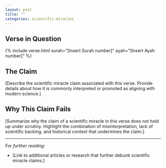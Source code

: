 ```yaml
---
layout: post
title: ""
categories: scientific-miracles
---
```


## Verse in Question

{% include verse.html surah="[Insert Surah number]" ayah="[Insert Ayah number]" %}

## The Claim

[Describe the scientific miracle claim associated with this verse. Provide details about how it is commonly interpreted or promoted as aligning with modern science.]

## Why This Claim Fails

[Summarize why the claim of a scientific miracle in this verse does not hold up under scrutiny. Highlight the combination of misinterpretation, lack of scientific backing, and historical context that undermines the claim.]

---

*For further reading:*

- [Link to additional articles or research that further debunk scientific miracle claims.]
